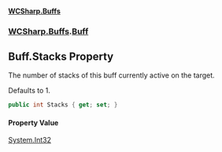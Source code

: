 #### [WCSharp\.Buffs](README.md 'README')
### [WCSharp\.Buffs](WCSharp.Buffs.md 'WCSharp\.Buffs').[Buff](WCSharp.Buffs.Buff.md 'WCSharp\.Buffs\.Buff')

## Buff\.Stacks Property

The number of stacks of this buff currently active on the target\.

Defaults to 1.

```csharp
public int Stacks { get; set; }
```

#### Property Value
[System\.Int32](https://learn.microsoft.com/en-us/dotnet/api/system.int32 'System\.Int32')